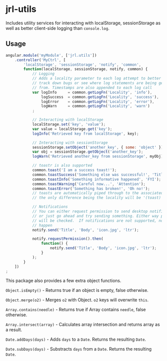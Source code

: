 # jrl-utils

Includes utility services for interacting with localStorage, sessionStorage as well as better client-side logging than `console.log`.

## Usage

```javascript
angular.module('myModule', ['jrl.utils'])
    .controller('MyCtrl', [
        'localStorage', 'sessionStorage', 'notify', 'common',
        function(localStorage, sessionStorage, notify, common) {
            // Logging
            // Adds a locality parameter to each log attempt to better help 
            // track down bugs or see where log statements are being generated 
            // from. Timestamps are also appended to each log call
            var logInfo     = common.getLogFn('Locality', 'info'),
                logSuccess  = common.getLogFn('Locality', 'success'),
                logError    = common.getLogFn('Locality', 'error'),
                logWarn     = common.getLogFn('Locality', 'warn')
            ;

            // Interacting with localStorage
            localStorage.set('key', 'value');
            var value = localStorage.get('key');
            logInfo('Retrieved key from localStorage', key);

            // Interacting with sessionStorage
            sessionStorage.setObject('another_key', { some: 'object' });
            var obj = sessionStorage.getObject('another_key');
            logWarn('Retrieved another_key from sessionStorage', myObj);

            // toastr is also supported
            common.toast('I am a success toast!');
            common.toastSuccess('Something else was successful!', 'Titles Sometimes Help');
            common.toastInfo('Something informative happened', 'FYI');
            common.toastWarning('Careful now...', 'Attention');
            common.toastError('Something has broken!', 'Oh no!');
            // toasts are automatically piped through to the associated log function,
            // the only difference being the locality will be '(toast)'

			// Notifications
            // You can either request permission to send desktop notifications first,
            // or just go ahead and try sending something. Either way permission 
            // will be checked.  If notifications are not supported, nothing will 
            // happen
            notify.send('Title', 'Body', 'icon.jpg', 'ltr');

            notify.requestPermission().then(
                function() {
                    notify.send('Title', 'Body', 'icon.jpg', 'ltr');
                }
            );
        }
    ])
;
```

This package also provides a few extra object functions.

`Object.isEmpty()`          - Returns true if an object is empty, false otherwise.

`Object.merge(o2)`          - Merges `o2` with Object. `o2` keys will overwrite `this`.

`Array.contains(needle)`    - Returns true if Array contains `needle`, false otherwise.

`Array.intersect(array)`    - Calculates array intersection and returns array as a result.

`Date.addDays(days)`        - Adds `days` to a `Date`. Returns the resulting `Date`.

`Date.subDays(days)`        - Substracts `days` from a `Date`. Returns the resulting `Date`.
